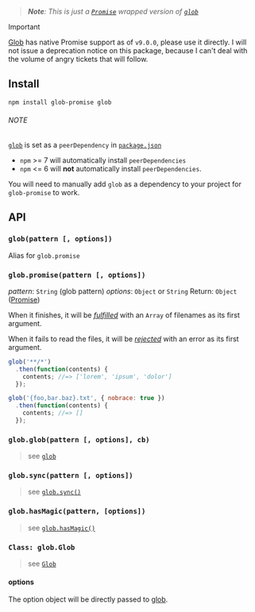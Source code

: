 > _**Note**: This is just a [`Promise`][Promise] wrapped version of [`glob`][glob]_

> [!IMPORTANT]  
> [Glob][glob] has native Promise support as of `v9.0.0`, please use it directly.
> I will not issue a deprecation notice on this package, because I can't deal with the volume of angry tickets that will follow.

## Install

```bash
npm install glob-promise glob
```

###### NOTE

[`glob`][glob] is set as a `peerDependency` in [`package.json`](package.json)

- `npm` >= 7 will automatically install `peerDependencies`
- `npm` <= 6 will **not** automatically install `peerDependencies`.

You will need to manually add `glob` as a dependency to your project for `glob-promise` to work.

## API

### `glob(pattern [, options])`

Alias for `glob.promise`

### `glob.promise(pattern [, options])`

_pattern_: `String` (glob pattern)
_options_: `Object` or `String`
Return: `Object` ([Promise])

When it finishes, it will be [_fulfilled_](http://promisesaplus.com/#point-26) with an `Array` of filenames as its first argument.

When it fails to read the files, it will be [_rejected_](http://promisesaplus.com/#point-30) with an error as its first argument.

```js
glob('**/*')
  .then(function(contents) {
    contents; //=> ['lorem', 'ipsum', 'dolor']
  });

glob('{foo,bar.baz}.txt', { nobrace: true })
  .then(function(contents) {
    contents; //=> []
  });
```

### `glob.glob(pattern [, options], cb)`

> see [`glob`](https://github.com/isaacs/node-glob#globpattern-options-cb)

### `glob.sync(pattern [, options])`

> see [`glob.sync()`](https://github.com/isaacs/node-glob#globsyncpattern-options)

### `glob.hasMagic(pattern, [options])`

> see [`glob.hasMagic()`](https://github.com/isaacs/node-glob#globhasmagicpattern-options)

### `Class: glob.Glob`

> see [`Glob`](https://github.com/isaacs/node-glob#class-globglob)

#### options

The option object will be directly passed to [glob](https://github.com/isaacs/node-glob#options).

[glob]: https://github.com/isaacs/node-glob
[Promise]: http://promisesaplus.com/
